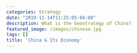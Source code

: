 ```yaml
---
categories: Strategy
date: "2019-11-14T11:25:05-04:00"
description: What is the Geostrategy of China?
featured_image: /images/chinese.jpg
tags: []
title: 'China & Its Economy'
---
```

